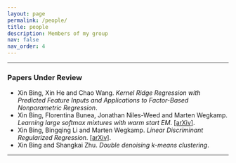 ```yaml
---
layout: page
permalink: /people/
title: people 
description: Members of my group
nav: false
nav_order: 4
---
```


---
### Papers Under Review

- Xin Bing, Xin He and Chao Wang. *Kernel Ridge Regression with Predicted Feature Inputs and Applications to Factor-Based Nonparametric Regression*.
- Xin Bing, Florentina Bunea, Jonathan Niles-Weed and Marten Wegkamp. *Learning large softmax mixtures with warm start EM*. [[arXiv]](https://arxiv.org/abs/2409.09903).
- Xin Bing, Bingqing Li and Marten Wegkamp. *Linear Discriminant Regularized Regression*. [[arXiv]](https://arxiv.org/abs/2402.14260).
- Xin Bing and Shangkai Zhu. *Double denoising k-means clustering*.

--- 
